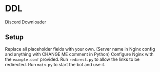 # DDL

Discord Downloader

## Setup

Replace all placeholder fields with your own.
(Server name in Nginx config and anything with CHANGE ME comment in Python)
Configure Nginx with the `example.conf` provided.
Run `redirect.py` to allow the links to be redirected.
Run `main.py` to start the bot and use it.
